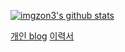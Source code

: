 [![imgzon3's github stats](https://github-readme-stats.vercel.app/api?username=imgzon3)](https://github.com/anuraghazra/github-readme-stats)

[개인 blog](https://imgzon.tistory.com/)
[이력서](https://imgzon3.notion.site/778e95e57e644648ab5549f527ac3e09)

<!---
추후에
내 기술 스택
뭘 지향하는지
블로그, 이력서 주소

메인 프로젝트도 작성하면 좋을듯
--->
